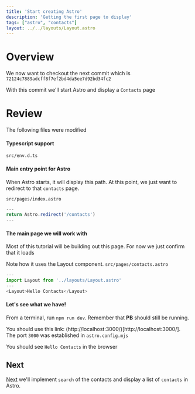 ```yaml
---
title: 'Start creating Astro'
description: 'Getting the first page to display'
tags: ["astro", "contacts"]
layout: ../../layouts/Layout.astro
---
```

# Overview 
We now want to checkout the next commit which is `72124c7889adcff8f7ef2bd4da5ee7d92bd34fc2`

With this commit we'll start Astro and display a `Contacts` page

# Review
The following files were modified

#### Typescript support
 `src/env.d.ts` 

 #### Main entry point for Astro
 When Astro starts, it will display this path.  At this point, we just want to redirect to that `contacts` page.  

`src/pages/index.astro`
```js
---
return Astro.redirect('/contacts')
---
```
#### The main page we will work with
Most of this tutorial will be building out this page.  For now we just confirm that it loads

Note how it uses the Layout component.
 `src/pages/contacts.astro`
```js
---
import Layout from '../layouts/Layout.astro'
---
<Layout>Hello Contacts</Layout>
```
#### Let's see what we have!
From a terminal, run `npm run dev`.  Remember that **PB** should still be running.

You should use this link: (http://localhost:3000/)[http://localhost:3000/]. The port `3000` was established in `astro.config.mjs`

You should see `Hello Contacts` in the browser

## Next
<a href="/posts/post-6">Next</a> we'll implement `search` of the contacts and display a list of `contacts` in Astro.
